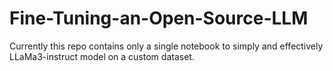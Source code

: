 # Fine-Tuning-an-Open-Source-LLM

Currently this repo contains only a single notebook to simply and effectively LLaMa3-instruct model on a custom dataset.
